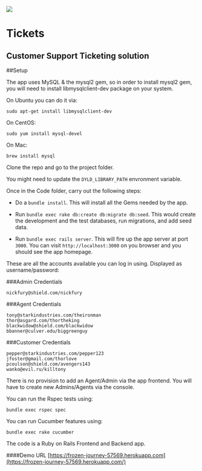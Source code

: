 [![](https://circleci.com/gh/gauravmanchanda/tickets.svg?style=shield)](https://circleci.com/gh/gauravmanchanda/tickets)

# Tickets
## Customer Support Ticketing solution

##Setup

The app uses MySQL & the mysql2 gem, so in order to install mysql2 gem, you will need to install libmysqlclient-dev package on your system.

On Ubuntu you can do it via:

  `sudo apt-get install libmysqlclient-dev`

On CentOS:

  `sudo yum install mysql-devel`

On Mac:

  `brew install mysql`

Clone the repo and go to the project folder.

You might need to update the `DYLD_LIBRARY_PATH` envronment variable.

Once in the Code folder, carry out the following steps:

* Do a `bundle install`. This will install all the Gems needed by the app.

* Run `bundle exec rake db:create db:migrate db:seed`. This would create the development and the test databases, run migrations, and add seed data.

* Run `bundle exec rails server`. This will fire up the app server at port `3000`. You can visit `http://localhost:3000` on you browser and you should see the app homepage.

These are all the accounts available you can log in using. Displayed as username/password:


###Admin Credentials

```
nickfury@shield.com/nickfury
```


###Agent Credentials

```
tony@starkindustries.com/theironman
thor@asgard.com/thortheking
blackwidow@shield.com/blackwidow
bbanner@culver.edu/biggreenguy
```

###Customer Credentials

```
pepper@starkindustries.com/pepper123
jfoster@gmail.com/thorlove
pcoulson@shield.com/avengers143
wanko@evil.ru/killtony
```

There is no provision to add an Agent/Admin via the app frontend. You will have to create new Admins/Agents via the console.

You can run the Rspec tests using:

  `bundle exec rspec spec`

You can run Cucumber features using:

  `bundle exec rake cucumber`


The code is a Ruby on Rails Frontend and Backend app.

####Demo URL
[https://frozen-journey-57569.herokuapp.com](https://frozen-journey-57569.herokuapp.com/)